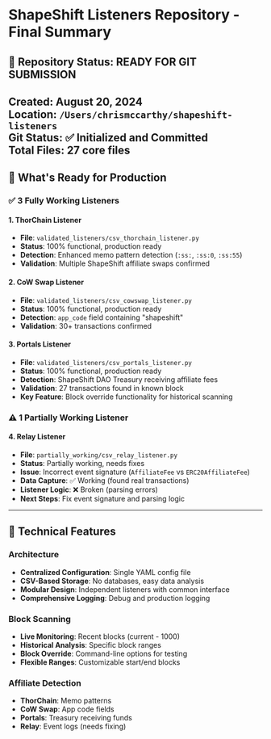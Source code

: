 # ShapeShift Listeners Repository - Final Summary

## 🎯 **Repository Status: READY FOR GIT SUBMISSION**

**Created**: August 20, 2024  
**Location**: `/Users/chrismccarthy/shapeshift-listeners`  
**Git Status**: ✅ **Initialized and Committed**  
**Total Files**: 27 core files  
---

## 🚀 **What's Ready for Production**

### **✅ 3 Fully Working Listeners**

#### **1. ThorChain Listener**
- **File**: `validated_listeners/csv_thorchain_listener.py`
- **Status**: 100% functional, production ready
- **Detection**: Enhanced memo pattern detection (`:ss:`, `:ss:0`, `:ss:55`)
- **Validation**: Multiple ShapeShift affiliate swaps confirmed

#### **2. CoW Swap Listener**
- **File**: `validated_listeners/csv_cowswap_listener.py`
- **Status**: 100% functional, production ready
- **Detection**: `app_code` field containing "shapeshift"
- **Validation**: 30+ transactions confirmed

#### **3. Portals Listener**
- **File**: `validated_listeners/csv_portals_listener.py`
- **Status**: 100% functional, production ready
- **Detection**: ShapeShift DAO Treasury receiving affiliate fees
- **Validation**: 27 transactions found in known block
- **Key Feature**: Block override functionality for historical scanning

### **⚠️ 1 Partially Working Listener**

#### **4. Relay Listener**
- **File**: `partially_working/csv_relay_listener.py`
- **Status**: Partially working, needs fixes
- **Issue**: Incorrect event signature (`AffiliateFee` vs `ERC20AffiliateFee`)
- **Data Capture**: ✅ Working (found real transactions)
- **Listener Logic**: ❌ Broken (parsing errors)
- **Next Steps**: Fix event signature and parsing logic

---

## 🔧 **Technical Features**

### **Architecture**
- **Centralized Configuration**: Single YAML config file
- **CSV-Based Storage**: No databases, easy data analysis
- **Modular Design**: Independent listeners with common interface
- **Comprehensive Logging**: Debug and production logging

### **Block Scanning**
- **Live Monitoring**: Recent blocks (current - 1000)
- **Historical Analysis**: Specific block ranges
- **Block Override**: Command-line options for testing
- **Flexible Ranges**: Customizable start/end blocks

### **Affiliate Detection**
- **ThorChain**: Memo patterns
- **CoW Swap**: App code fields
- **Portals**: Treasury receiving funds
- **Relay**: Event logs (needs fixing)
